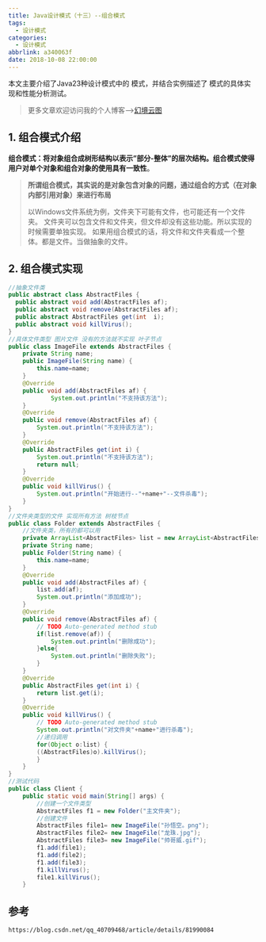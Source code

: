 ```yaml
---
title: Java设计模式（十三）--组合模式
tags:
  - 设计模式
categories:
  - 设计模式
abbrlink: a340063f
date: 2018-10-08 22:00:00
---
```


本文主要介绍了Java23种设计模式中的 模式，并结合实例描述了 模式的具体实现和性能分析测试。

<!--more-->

> 更多文章欢迎访问我的个人博客-->[幻境云图](https://www.lixueduan.com/)

## 1. 组合模式介绍

**组合模式：将对象组合成树形结构以表示”部分-整体”的层次结构。组合模式使得用户对单个对象和组合对象的使用具有一致性**。 

> **所谓组合模式，其实说的是对象包含对象的问题，通过组合的方式（在对象内部引用对象）来进行布局**
>
> 以Windows文件系统为例，文件夹下可能有文件，也可能还有一个文件夹。
> 文件夹可以包含文件和文件夹，但文件却没有这些功能。所以实现的时候需要单独实现。
> 如果用组合模式的话，将文件和文件夹看成一个整体。都是文件。当做抽象的文件。

## 2. 组合模式实现

```java
//抽象文件类 
public abstract class AbstractFiles {
  public abstract void add(AbstractFiles af);
  public abstract void remove(AbstractFiles af);
  public abstract AbstractFiles get(int  i);
  public abstract void killVirus();
}
//具体文件类型 图片文件 没有的方法就不实现 叶子节点
public class ImageFile extends AbstractFiles {
	private String name;
	public ImageFile(String name) {
		this.name=name;
	}
	@Override
	public void add(AbstractFiles af) {
			System.out.println("不支持该方法");
	}
	@Override
	public void remove(AbstractFiles af) {
		System.out.println("不支持该方法");
	}
	@Override
	public AbstractFiles get(int i) {
		System.out.println("不支持该方法");
		return null;
	}
	@Override
	public void killVirus() {
		System.out.println("开始进行--"+name+"--文件杀毒");
	}
}
//文件夹类型的文件 实现所有方法 树枝节点
public class Folder extends AbstractFiles {
	//文件夹类，所有的都可以用
	private ArrayList<AbstractFiles> list = new ArrayList<AbstractFiles>();
	private String name;
	public Folder(String name) {
		this.name=name;
	}
	@Override
	public void add(AbstractFiles af) {
		list.add(af);
		System.out.println("添加成功");
	}
	@Override
	public void remove(AbstractFiles af) {
		// TODO Auto-generated method stub
		if(list.remove(af)) {
			System.out.println("删除成功");
		}else{
			System.out.println("删除失败");
		}	
	}
	@Override
	public AbstractFiles get(int i) {
		return list.get(i);
	}
	@Override
	public void killVirus() {
		// TODO Auto-generated method stub
		System.out.println("对文件夹"+name+"进行杀毒");
		//递归调用
		for(Object o:list) {
		((AbstractFiles)o).killVirus();
		}
	}
}
//测试代码
public class Client {
	public static void main(String[] args) {
		//创建一个文件类型
		AbstractFiles f1 = new Folder("主文件夹");
		//创建文件
		AbstractFiles file1= new ImageFile("孙悟空。png");
		AbstractFiles file2= new ImageFile("龙珠.jpg");
		AbstractFiles file3= new ImageFile("帅哥威.gif");
		f1.add(file1);
		f1.add(file2);
		f1.add(file3);
		f1.killVirus();
		file1.killVirus();
	}

```

## 参考

`https://blog.csdn.net/qq_40709468/article/details/81990084`